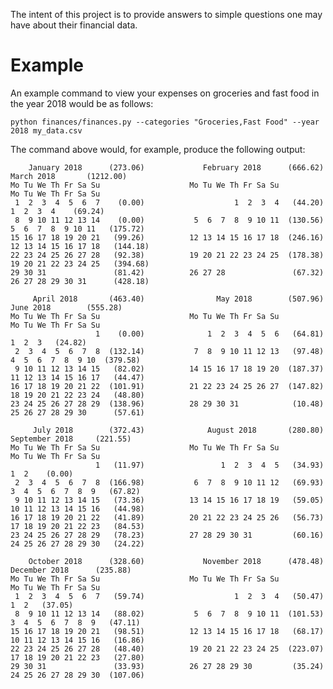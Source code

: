 The intent of this project is to provide answers to simple questions one may have about their financial data.

# Example

An example command to view your expenses on groceries and fast food in the year 2018 would be as follows:

    python finances/finances.py --categories "Groceries,Fast Food" --year 2018 my_data.csv

The command above would, for example, produce the following output:

        January 2018      (273.06)             February 2018      (666.62)               March 2018       (1212.00)
    Mo Tu We Th Fr Sa Su                    Mo Tu We Th Fr Sa Su                    Mo Tu We Th Fr Sa Su
     1  2  3  4  5  6  7    (0.00)                    1  2  3  4   (44.20)                    1  2  3  4    (69.24)
     8  9 10 11 12 13 14    (0.00)           5  6  7  8  9 10 11  (130.56)           5  6  7  8  9 10 11   (175.72)
    15 16 17 18 19 20 21   (99.26)          12 13 14 15 16 17 18  (246.16)          12 13 14 15 16 17 18   (144.18)
    22 23 24 25 26 27 28   (92.38)          19 20 21 22 23 24 25  (178.38)          19 20 21 22 23 24 25   (394.68)
    29 30 31               (81.42)          26 27 28               (67.32)          26 27 28 29 30 31      (428.18)
    
         April 2018       (463.40)                May 2018        (507.96)               June 2018        (555.28)
    Mo Tu We Th Fr Sa Su                    Mo Tu We Th Fr Sa Su                    Mo Tu We Th Fr Sa Su
                       1    (0.00)              1  2  3  4  5  6   (64.81)                       1  2  3   (24.82)
     2  3  4  5  6  7  8  (132.14)           7  8  9 10 11 12 13   (97.48)           4  5  6  7  8  9 10  (379.58)
     9 10 11 12 13 14 15   (82.02)          14 15 16 17 18 19 20  (187.37)          11 12 13 14 15 16 17   (44.47)
    16 17 18 19 20 21 22  (101.91)          21 22 23 24 25 26 27  (147.82)          18 19 20 21 22 23 24   (48.80)
    23 24 25 26 27 28 29  (138.96)          28 29 30 31            (10.48)          25 26 27 28 29 30      (57.61)
    
         July 2018        (372.43)              August 2018       (280.80)             September 2018     (221.55)
    Mo Tu We Th Fr Sa Su                    Mo Tu We Th Fr Sa Su                    Mo Tu We Th Fr Sa Su
                       1   (11.97)                 1  2  3  4  5   (34.93)                          1  2    (0.00)
     2  3  4  5  6  7  8  (166.98)           6  7  8  9 10 11 12   (69.93)           3  4  5  6  7  8  9   (67.82)
     9 10 11 12 13 14 15   (73.36)          13 14 15 16 17 18 19   (59.05)          10 11 12 13 14 15 16   (44.98)
    16 17 18 19 20 21 22   (41.89)          20 21 22 23 24 25 26   (56.73)          17 18 19 20 21 22 23   (84.53)
    23 24 25 26 27 28 29   (78.23)          27 28 29 30 31         (60.16)          24 25 26 27 28 29 30   (24.22)
    
        October 2018      (328.60)             November 2018      (478.48)             December 2018      (235.88)
    Mo Tu We Th Fr Sa Su                    Mo Tu We Th Fr Sa Su                    Mo Tu We Th Fr Sa Su
     1  2  3  4  5  6  7   (59.74)                    1  2  3  4   (50.47)                          1  2   (37.05)
     8  9 10 11 12 13 14   (88.02)           5  6  7  8  9 10 11  (101.53)           3  4  5  6  7  8  9   (47.11)
    15 16 17 18 19 20 21   (98.51)          12 13 14 15 16 17 18   (68.17)          10 11 12 13 14 15 16   (16.86)
    22 23 24 25 26 27 28   (48.40)          19 20 21 22 23 24 25  (223.07)          17 18 19 20 21 22 23   (27.80)
    29 30 31               (33.93)          26 27 28 29 30         (35.24)          24 25 26 27 28 29 30  (107.06)
